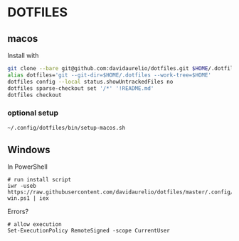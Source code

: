 # DOTFILES

## macos

Install with

```sh
git clone --bare git@github.com:davidaurelio/dotfiles.git $HOME/.dotfiles
alias dotfiles='git --git-dir=$HOME/.dotfiles --work-tree=$HOME'
dotfiles config --local status.showUntrackedFiles no
dotfiles sparse-checkout set '/*' '!README.md'
dotfiles checkout
```

### optional setup

```sh
~/.config/dotfiles/bin/setup-macos.sh
```

## Windows

In PowerShell
```pwsh
# run install script
iwr -useb https://raw.githubusercontent.com/davidaurelio/dotfiles/master/.config/dotfiles/bin/setup-win.ps1 | iex
```

Errors?

```pwsh
# allow execution 
Set-ExecutionPolicy RemoteSigned -scope CurrentUser
```
